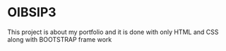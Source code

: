 # OIBSIP3
This project is about my portfolio and it is done with only HTML and CSS along with BOOTSTRAP frame work
